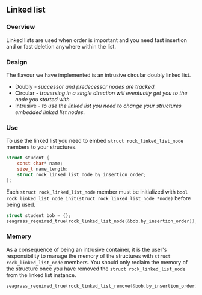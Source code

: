 ## Linked list

### Overview
Linked lists are used when order is important and you need fast insertion 
and or fast deletion anywhere within the list.

### Design
The flavour we have implemented is an intrusive circular doubly linked list.
* Doubly - _successor and predecessor nodes are tracked._
* Circular - _traversing in a single direction will eventually get you to the
  node you started with._
* Intrusive - _to use the linked list you need to change your structures 
  embedded linked list nodes._

### Use

To use the linked list you need to embed ``struct rock_linked_list_node`` 
members to your structures.

```c
struct student {
    const char* name;
    size_t name_length;
    struct rock_linked_list_node by_insertion_order;
};
```

Each ``struct rock_linked_list_node`` member must be initialized with ``bool
rock_linked_list_node_init(struct rock_linked_list_node *node)`` before 
being used.

```c
struct student bob = {};
seagrass_required_true(rock_linked_list_node(&bob.by_insertion_order));
```

### Memory

As a consequence of being an intrusive container, it is the user's
responsibility to manage the memory of the structures with ``struct
rock_linked_list_node`` members. You should only reclaim the memory of
the structure once you have removed the ``struct rock_linked_list_node`` 
from the linked list instance.

```c
seagrass_required_true(rock_linked_list_remove(&bob.by_insertion_order));
```
